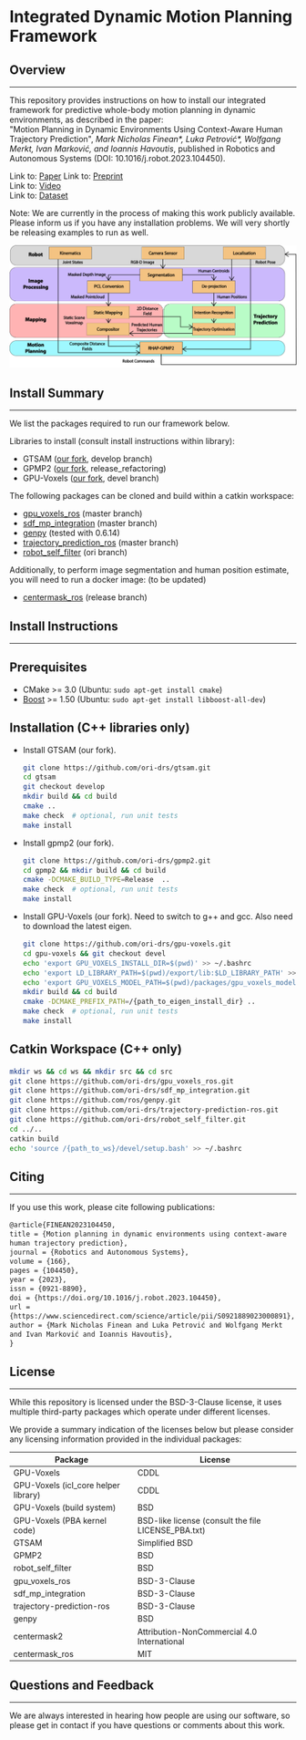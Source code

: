 Integrated Dynamic Motion Planning Framework
===================================================

## Overview
-----

This repository provides instructions on how to install our integrated framework
for predictive whole-body motion planning in dynamic environments, as described
in the paper:<br>
"Motion Planning in Dynamic Environments Using 
Context-Aware Human Trajectory Prediction", <em>Mark Nicholas Finean*, Luka Petrović*, 
Wolfgang Merkt, Ivan Marković, and Ioannis Havoutis</em>, published in Robotics and 
Autonomous Systems (DOI: 10.1016/j.robot.2023.104450). <br>

Link to: [Paper](https://doi.org/10.1016/j.robot.2023.104450)
Link to: [Preprint](http://arxiv.org/abs/2201.05058)<br>
Link to: [Video](https://www.youtube.com/watch?v=gdC3mpZNjG4&t=5s)<br>
Link to: [Dataset](https://ori-drs.github.io/oxford-indoor-human-motion-dataset/)<br>

Note: We are currently in the process of making this work publicly available. Please inform us
if you have any installation problems. We will very shortly be releasing examples to run as well.


<!-- ![alt text](framework.png) -->
<img src="framework.png" width="700">

## Install Summary
------

We list the packages required to run our framework below.

Libraries to install (consult install instructions within library):
- GTSAM ([our fork](https://github.com/ori-drs/gtsam), develop branch)
- GPMP2 ([our fork](https://github.com/ori-drs/gpmp2), release_refactoring)
- GPU-Voxels ([our fork](https://github.com/ori-drs/gpu-voxels), devel branch)
  
The following packages can be cloned and build within a catkin workspace:
- [gpu_voxels_ros](https://github.com/ori-drs/gpu_voxels_ros) (master branch)
- [sdf_mp_integration](https://github.com/ori-drs/sdf_mp_integration) (master branch)
- [genpy](https://github.com/ros/genpy) (tested with 0.6.14)
- [trajectory_prediction_ros](https://github.com/ori-drs/trajectory_prediction_ros) (master branch)
- [robot_self_filter](https://github.com/ori-drs/robot_self_filter) (ori branch)

Additionally, to perform image segmentation and human position 
estimate, you will need to run a docker image: (to be updated)
- [centermask_ros]([https://github.com/ori-drs/robot_self_filter](https://github.com/ori-drs/centermask_ros.git)) (release branch)

## Install Instructions 
-----

Prerequisites
------

- CMake >= 3.0 (Ubuntu: `sudo apt-get install cmake`)
- [Boost](http://www.boost.org/) >= 1.50 (Ubuntu: `sudo apt-get install libboost-all-dev`)

Installation (C++ libraries only)
------

- Install GTSAM (our fork).
  ```bash
  git clone https://github.com/ori-drs/gtsam.git
  cd gtsam
  git checkout develop
  mkdir build && cd build
  cmake ..
  make check  # optional, run unit tests
  make install
  ```
<!-- - Setup paths.
  ```bash
  echo 'export LD_LIBRARY_PATH=/usr/local/lib:${LD_LIBRARY_PATH}' >> ~/.bashrc
  echo 'export LD_LIBRARY_PATH=/usr/local/share:${LD_LIBRARY_PATH}' >> ~/.bashrc
  source ~/.bashrc
  ``` -->
- Install gpmp2 (our fork).
  ```bash
  git clone https://github.com/ori-drs/gpmp2.git
  cd gpmp2 && mkdir build && cd build
  cmake -DCMAKE_BUILD_TYPE=Release  ..
  make check  # optional, run unit tests
  make install
  ```
- Install GPU-Voxels (our fork).
Need to switch to g++ and gcc. Also need to download the latest eigen.
  ```bash
  git clone https://github.com/ori-drs/gpu-voxels.git
  cd gpu-voxels && git checkout devel 
  echo 'export GPU_VOXELS_INSTALL_DIR=$(pwd)' >> ~/.bashrc
  echo 'export LD_LIBRARY_PATH=$(pwd)/export/lib:$LD_LIBRARY_PATH' >> ~/.bashrc
  echo 'export GPU_VOXELS_MODEL_PATH=$(pwd)/packages/gpu_voxels_models' >> ~/.bashrc
  mkdir build && cd build
  cmake -DCMAKE_PREFIX_PATH=/{path_to_eigen_install_dir} ..
  make check  # optional, run unit tests
  make install
  ```

Catkin Workspace (C++ only)
------

  ```bash
  mkdir ws && cd ws && mkdir src && cd src
  git clone https://github.com/ori-drs/gpu_voxels_ros.git
  git clone https://github.com/ori-drs/sdf_mp_integration.git
  git clone https://github.com/ros/genpy.git
  git clone https://github.com/ori-drs/trajectory-prediction-ros.git
  git clone https://github.com/ori-drs/robot_self_filter.git
  cd ../..
  catkin build
  echo 'source /{path_to_ws}/devel/setup.bash' >> ~/.bashrc
  ```

## Citing
-----

If you use this work, please cite following publications:

```
@article{FINEAN2023104450,
title = {Motion planning in dynamic environments using context-aware human trajectory prediction},
journal = {Robotics and Autonomous Systems},
volume = {166},
pages = {104450},
year = {2023},
issn = {0921-8890},
doi = {https://doi.org/10.1016/j.robot.2023.104450},
url = {https://www.sciencedirect.com/science/article/pii/S0921889023000891},
author = {Mark Nicholas Finean and Luka Petrović and Wolfgang Merkt and Ivan Marković and Ioannis Havoutis},
}
```

## License
-----
While this repository is licensed under the BSD-3-Clause license, it uses multiple third-party packages which operate under different licenses. 

We provide a summary indication of the licenses below but please consider any licensing information 
provided in the individual packages:

| Package                               | License |
| ----------- | ----------- |
| GPU-Voxels                            | CDDL       |
| GPU-Voxels (icl_core helper library)  | CDDL        |
| GPU-Voxels (build system)             | BSD        |
| GPU-Voxels (PBA kernel code)          | BSD-like license (consult the file LICENSE_PBA.txt)        |
| GTSAM                                 | Simplified BSD        |
| GPMP2                                 | BSD        |
| robot_self_filter                     | BSD        |
| gpu_voxels_ros                        | BSD-3-Clause        |
| sdf_mp_integration                    | BSD-3-Clause        |
| trajectory-prediction-ros             | BSD-3-Clause        |
| genpy                                 | BSD        |
| centermask2                           | Attribution-NonCommercial 4.0 International        |
| centermask_ros                       | MIT        |


## Questions and Feedback
-----
We are always interested in hearing how people are using our software, 
so please get in contact if you have questions or comments about this work.
